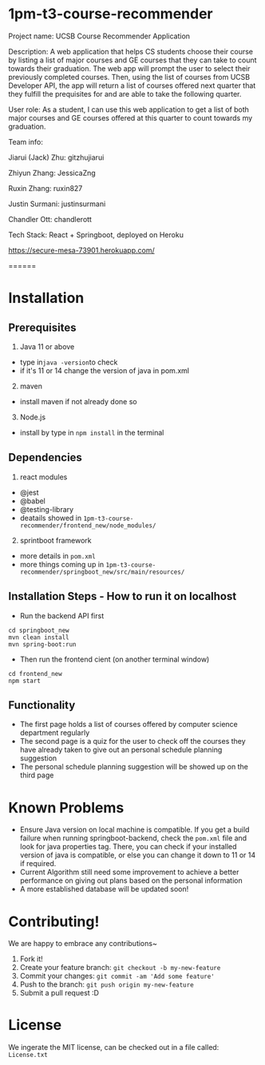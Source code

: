 # 1pm-t3-course-recommender


Project name: UCSB Course Recommender Application

Description:
A web application that helps CS students choose their course by listing a list of major courses and GE courses that they can take to count towards their graduation. 
The web app will prompt the user to select their previously completed courses. Then, using the list of courses from UCSB Developer API, the app will return a list
of courses offered next quarter that they fulfill the prequisites for and are able to take the following quarter.

User role: As a student, I can use this web application to get a list of both major courses and GE courses offered at this quarter to count towards my graduation.

Team info:

Jiarui (Jack) Zhu: gitzhujiarui

Zhiyun Zhang: JessicaZng

Ruxin Zhang: ruxin827

Justin Surmani: justinsurmani

Chandler Ott: chandlerott

Tech Stack: React + Springboot, deployed on Heroku


https://secure-mesa-73901.herokuapp.com/

======
# Installation
## Prerequisites
1. Java 11 or above
  - type in```java -version```to check 
  - if it's 11 or 14 change the version of java in pom.xml
2. maven
  - install maven if not already done so

3. Node.js 
  - install by type in `npm install` in the terminal

## Dependencies
1. react modules
  - @jest
  - @babel
  - @testing-library
  - deatails showed in `1pm-t3-course-recommender/frontend_new/node_modules/`

2. sprintboot framework
  - more details in `pom.xml`
  - more things coming up in `1pm-t3-course-recommender/springboot_new/src/main/resources/`


## Installation Steps - How to run it on localhost

* Run the backend API first

```
cd springboot_new
mvn clean install
mvn spring-boot:run
```

* Then run the frontend cient (on another terminal window)

```
cd frontend_new
npm start
```
## Functionality
- The first page holds a list of courses offered by computer science department regularly
- The second page is a quiz for the user to check off the courses they have already taken to give out an personal schedule planning suggestion
- The personal schedule planning suggestion will be showed up on the third page

# Known Problems
* Ensure Java version on local machine is compatible. If you get a build failure when running springboot-backend, check the `pom.xml` file and look for java properties tag. There, you can check if your installed version of java is compatible, or else you can change it down to 11 or 14 if required.
* Current Algorithm still need some improvement to achieve a better performance on giving out plans based on the personal information
* A more established database will be updated soon! 

# Contributing!
We are happy to embrace any contributions~ 
1. Fork it!
2. Create your feature branch: `git checkout -b my-new-feature`
3. Commit your changes: `git commit -am 'Add some feature'`
4. Push to the branch: `git push origin my-new-feature`
5. Submit a pull request :D

# License
We ingerate the MIT license, can be checked out in a file called: `License.txt`
